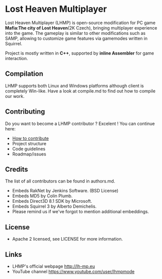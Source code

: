 # Lost Heaven Multiplayer
Lost Heaven Multiplayer (LHMP) is open-source modification for PC game
 **Mafia:The city of Lost Heaven**(2K Czech), bringing multiplayer experience into the game. 
The gameplay is similar to other modifications such as SAMP, allowing to customize game features via gamemodes written in Squirrel.

Project is mostly written in **C++**, supported by **inline Assembler** for game interaction. 

## Compilation
LHMP supports both Linux and Windows platforms although client is completely Win-like. 
Have a look at compile.md to find out how to compile our work.
## Contributing
Do you want to become a LHMP contributor ? Excelent ! You can continue here: 
- [How to contribute](contribution.md)
- Project structure
- Code guidelines
- Roadmap/issues
## Credits
The list of all contributors can be found in authors.md. 
- Embeds RakNet by Jenkins Software. (BSD License)
- Embeds MD5 by Colin Plumb.
- Embeds Direct3D 8.1 SDK by Microsoft.
- Embeds Squirrel 3 by Alberto Demichelis.
- Please remind us if we've forgot to mention additional embeddings.
## License
- Apache 2 licensed, see LICENSE for more information.
## Links
- LHMP's official webpage http://lh-mp.eu
- YouTube channel https://www.youtube.com/user/lhmpmode